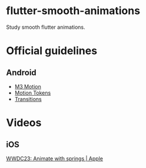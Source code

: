 # flutter-smooth-animations
Study smooth flutter animations.

# Official guidelines

## Android

- [M3 Motion](https://m3.material.io/styles/motion/overview)
- [Motion Tokens](https://m3.material.io/styles/motion/easing-and-duration/tokens-specs)
- [Transitions](https://m3.material.io/styles/motion/transitions/transition-patterns)

# Videos

## iOS

[WWDC23: Animate with springs | Apple](https://www.youtube.com/watch?v=HaZ2jw9rx9M)
